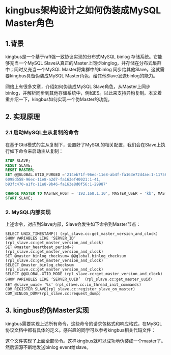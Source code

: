 # kingbus架构设计之如何伪装成MySQL Master角色

## 1.背景

kingbus是一个基于raft强一致协议实现的分布式MySQL binlog 存储系统。它能够充当一个MySQL Slave从真正的Master上同步binglog，并存储在分布式集群中；同时又充当一个MySQL Master将集群中的binlog 同步给其他Slave。这就需要kingbus具备伪装成MySQL Master角色，给其他Slave发送binlog的能力。 

网络上有很多文章，介绍如何伪装成MySQL Slave角色，从Master上同步binlog，并解析同步到其他存储系统中，例如ES。以此来支持异构复制。本文着重介绍一下，kingbus如何实现一个伪Master的功能。

## 2. 实现原理

### 2.1 启动MySQL主从复制的命令

在基于Gtid模式的主从复制下，设置好了MySQL的相关配置，我们会在Slave上执行如下命令来启动主从复制：

```sql
STOP SLAVE;
RESET SLAVE;
RESET MASTER;
SET @@GLOBAL.GTID_PURGED ='214eb71f-96ec-11e8-ab4f-fa163e72d4ae:1-11756,
6098d558-96ec-11e8-a2d7-fa163ef40021:1-41,
b93fc470-a1fc-11e8-9b46-fa163e8d0f56:1-29987'

CHANGE MASTER TO MASTER_HOST = '192.168.1.10', MASTER_USER = 'kb', MASTER_PASSWORD = 'kb', MASTER_PORT = 3415, MASTER_AUTO_POSITION = 1, MASTER_RETRY_COUNT = 0, MASTER_HEARTBEAT_PERIOD = 10;
START SLAVE;
```

### 2. MySQL内部实现

上述命令，对应到Slave内部，Slave会发生如下命令到Master节点：

```
SELECT UNIX_TIMESTAMP() (rpl_slave.cc:get_master_version_and_clock)
SHOW VARIABLES LIKE ‘SERVER_ID’ (rpl_slave.cc:get_master_version_and_clock)
SET @master_heartbeat_period=? (rpl_slave.cc:get_master_version_and_clock)
SET @master_binlog_checksum= @@global.binlog_checksum (rpl_slave.cc:get_master_version_and_clock)
SELECT @master_binlog_checksum (rpl_slave.cc:get_master_version_and_clock)
SELECT @@GLOBAL.GTID_MODE (rpl_slave.cc:get_master_version_and_clock)
SHOW VARIABLES LIKE ‘SERVER_UUID’ （rpl_slave.cc:get_master_uuid）
SET @slave_uuid= ‘%s’（rpl_slave.cc:io_thread_init_commands)
COM_REGISTER_SLAVE(rpl_slave.cc:register_slave_on_master)
COM_BINLOG_DUMP(rpl_slave.cc:request_dump)
```

## 3. kingbus的伪Master实现

kingbus需要实现上述所有命令，这些命令的请求包格式和响应格式，在MySQL协议文档中都有具体的定义。感兴趣的同学可以参考kingbus相关代码文件：

[command.go]: https://github.com/flike/kingbus/blob/master/mysql/command.go

这个文件实现了上面全部命令。这样kingbus就可以成功地伪装成一个master了。然后源源不断地发送binlog event给slave。
